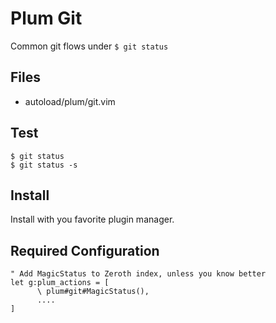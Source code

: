 # Plum Git
Common git flows under `$ git status`

## Files
-   autoload/plum/git.vim

## Test
    $ git status
    $ git status -s

## Install
Install with you favorite plugin manager.

## Required Configuration
```viml
" Add MagicStatus to Zeroth index, unless you know better
let g:plum_actions = [
      \ plum#git#MagicStatus(),
      ....
]
```

